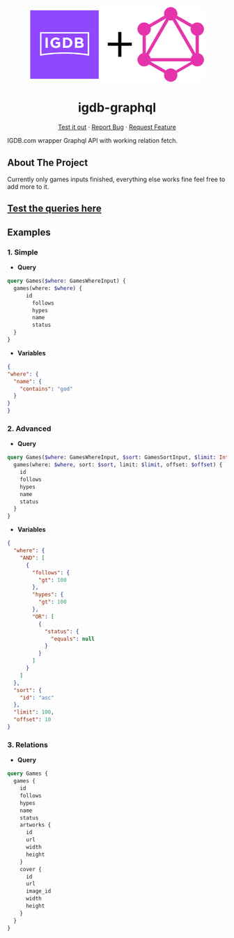 
<p align="center">
  <a href="https://github.com/Don-Cryptus/traefik">
    <img src="img/igdb-graphql.png" alt="Logo" width=400 />
  </a>

  <p align="center">
    <h1 align="center">igdb-graphql</h1>

  <p align="center">
    <a  href="https://studio.apollographql.com/sandbox/explorer?endpoint=https://igdb.myngz.com/">Test it out</a>
    ·
    <a  href="https://github.com/Don-Cryptus/igdb-graphql/issues">Report Bug</a>
    ·
    <a href="https://github.com/Don-Cryptus/igdb-graphql/issues">Request Feature</a>
  </p>

</p>

IGDB.com wrapper Graphql API with working relation fetch.

## About The Project

Currently only games inputs finished, everything else works fine feel free to add more to it.


## [Test the queries here](https://studio.apollographql.com/sandbox/explorer?endpoint=https://igdb.myngz.com/)

## Examples

### 1. Simple
- **Query**
```graphql
query Games($where: GamesWhereInput) {
  games(where: $where) {
      id
        follows
        hypes
        name
        status
  }
}
```
- **Variables**
```json
{
"where": {
  "name": {
    "contains": "god"
  }
}
}
```
### 2. Advanced
- **Query**
```graphql
query Games($where: GamesWhereInput, $sort: GamesSortInput, $limit: Int, $offset: Int) {
  games(where: $where, sort: $sort, limit: $limit, offset: $offset) {
    id
    follows
    hypes
    name
    status
  }
}
```
- **Variables**
```json
{
  "where": {
    "AND": [
      {
        "follows": {
          "gt": 100
        },
        "hypes": {
          "gt": 100
        },
        "OR": [
          {
            "status": {
              "equals": null
            }
          }
        ]
      }
    ]
  },
  "sort": {
    "id": "asc"
  },
  "limit": 100,
  "offset": 10
}
```
### 3. Relations
- **Query**
```graphql
query Games {
  games {
    id
    follows
    hypes
    name
    status
    artworks {
      id
      url
      width
      height
    }
    cover {
      id
      url
      image_id
      width
      height
    }
  }
}
```

